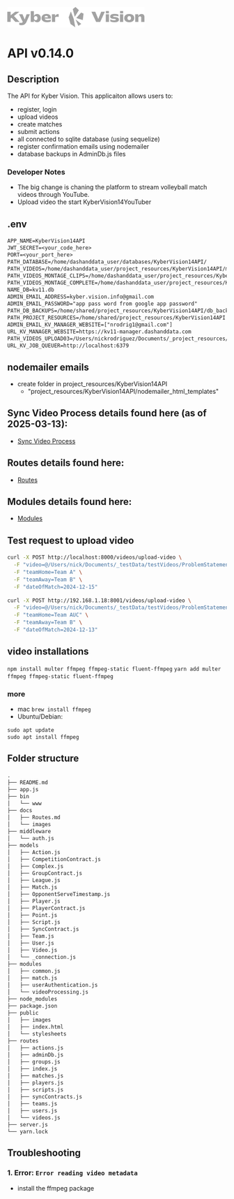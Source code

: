 ![Logo](./docs/images/kyberVisionLogo01.png)

# API v0.14.0

## Description

The API for Kyber Vision. This applicaiton allows users to:

- register, login
- upload videos
- create matches
- submit actions
- all connected to sqlite database (using sequelize)
- register confirmation emails using nodemailer
- database backups in AdminDb.js files

### Developer Notes

- The big change is chaning the platform to stream volleyball match videos through YouTube.
- Upload video the start KyberVision14YouTuber

## .env

```
APP_NAME=KyberVision14API
JWT_SECRET=<your_code_here>
PORT=<your_port_here>
PATH_DATABASE=/home/dashanddata_user/databases/KyberVision14API/
PATH_VIDEOS=/home/dashanddata_user/project_resources/KyberVision14API/match_videos
PATH_VIDEOS_MONTAGE_CLIPS=/home/dashanddata_user/project_resources/KyberVision14API/match_videos/montage_clips
PATH_VIDEOS_MONTAGE_COMPLETE=/home/dashanddata_user/project_resources/KyberVision14API/match_videos/montage_complete
NAME_DB=kv11.db
ADMIN_EMAIL_ADDRESS=kyber.vision.info@gmail.com
ADMIN_EMAIL_PASSWORD="app pass word from google app password"
PATH_DB_BACKUPS=/home/shared/project_resources/KyberVision14API/db_backups
PATH_PROJECT_RESOURCES=/home/shared/project_resources/KyberVision14API
ADMIN_EMAIL_KV_MANAGER_WEBSITE=["nrodrig1@gmail.com"]
URL_KV_MANAGER_WEBSITE=https://kv11-manager.dashanddata.com
PATH_VIDEOS_UPLOAD03=/Users/nickrodriguez/Documents/_project_resources/KyberVision14API/match_videos/upload03
URL_KV_JOB_QUEUER=http://localhost:6379
```

## nodemailer emails

- create folder in project_resources/KyberVision14API
  - "project_resources/KyberVision14API/nodemailer_html_templates"

## Sync Video Process details found here (as of 2025-03-13):

- [Sync Video Process](./docs/SyncVideoProcess.md)

## Routes details found here:

- [Routes](./docs/Routes.md)

## Modules details found here:

- [Modules](./docs/Modules.md)

## Test request to upload video

```bash
curl -X POST http://localhost:8000/videos/upload-video \
  -F "video=@/Users/nick/Documents/_testData/testVideos/ProblemStatement15.mp4" \
  -F "teamHome=Team A" \
  -F "teamAway=Team B" \
  -F "dateOfMatch=2024-12-15"
```

```bash
curl -X POST http://192.168.1.18:8001/videos/upload-video \
  -F "video=@/Users/nick/Documents/_testData/testVideos/ProblemStatement15.mp4" \
  -F "teamHome=Team AUC" \
  -F "teamAway=Team B" \
  -F "dateOfMatch=2024-12-13"
```

## video installations

`npm install multer ffmpeg ffmpeg-static fluent-ffmpeg`
`yarn add multer ffmpeg ffmpeg-static fluent-ffmpeg`

### more

- mac `brew install ffmpeg`
- Ubuntu/Debian:

```
sudo apt update
sudo apt install ffmpeg
```

## Folder structure

```
.
├── README.md
├── app.js
├── bin
│   └── www
├── docs
│   ├── Routes.md
│   └── images
├── middleware
│   └── auth.js
├── models
│   ├── Action.js
│   ├── CompetitionContract.js
│   ├── Complex.js
│   ├── GroupContract.js
│   ├── League.js
│   ├── Match.js
│   ├── OpponentServeTimestamp.js
│   ├── Player.js
│   ├── PlayerContract.js
│   ├── Point.js
│   ├── Script.js
│   ├── SyncContract.js
│   ├── Team.js
│   ├── User.js
│   ├── Video.js
│   └── _connection.js
├── modules
│   ├── common.js
│   ├── match.js
│   ├── userAuthentication.js
│   └── videoProcessing.js
├── node_modules
├── package.json
├── public
│   ├── images
│   ├── index.html
│   └── stylesheets
├── routes
│   ├── actions.js
│   ├── adminDb.js
│   ├── groups.js
│   ├── index.js
│   ├── matches.js
│   ├── players.js
│   ├── scripts.js
│   ├── syncContracts.js
│   ├── teams.js
│   ├── users.js
│   └── videos.js
├── server.js
└── yarn.lock
```

## Troubleshooting

### 1. Error: `Error reading video metadata`

- install the ffmpeg package
